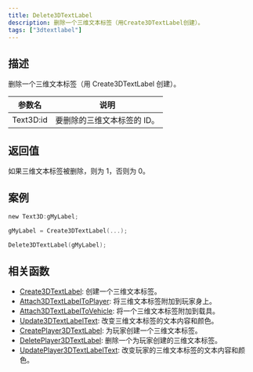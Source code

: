 ```yaml
---
title: Delete3DTextLabel
description: 删除一个三维文本标签（用Create3DTextLabel创建）。
tags: ["3dtextlabel"]
---
```


## 描述

删除一个三维文本标签（用 Create3DTextLabel 创建）。

| 参数名    | 说明                        |
| --------- | --------------------------- |
| Text3D:id | 要删除的三维文本标签的 ID。 |

## 返回值

如果三维文本标签被删除，则为 1，否则为 0。

## 案例

```c
new Text3D:gMyLabel;

gMyLabel = Create3DTextLabel(...);

Delete3DTextLabel(gMyLabel);
```

## 相关函数

- [Create3DTextLabel](Create3DTextLabel): 创建一个三维文本标签。
- [Attach3DTextLabelToPlayer](Attach3DTextLabelToPlayer): 将三维文本标签附加到玩家身上。
- [Attach3DTextLabelToVehicle](Attach3DTextLabelToVehicle): 将一个三维文本标签附加到载具。
- [Update3DTextLabelText](Update3DTextLabelText): 改变三维文本标签的文本内容和颜色。
- [CreatePlayer3DTextLabel](CreatePlayer3DTextLabel): 为玩家创建一个三维文本标签。
- [DeletePlayer3DTextLabel](DeletePlayer3DTextLabel): 删除一个为玩家创建的三维文本标签。
- [UpdatePlayer3DTextLabelText](UpdatePlayer3DTextLabelText): 改变玩家的三维文本标签的文本内容和颜色。
